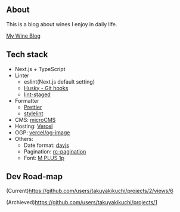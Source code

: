 ## About

This is a blog about wines I enjoy in daily life.

[My Wine Blog](https://wine-blog.vercel.app/)

## Tech stack

- Next.js + TypeScript
- Linter
  - eslint(Next.js default setting)
  - [Husky - Git hooks](https://typicode.github.io/husky/#/)
  - [lint-staged](https://github.com/okonet/lint-staged)
- Formatter
  - [Prettier](https://prettier.io/)
  - [stylelint](https://stylelint.io/)
- CMS: [microCMS](https://microcms.io/)
- Hosting: [Vercel](https://vercel.com/)
- OGP: [vercel/og-image](https://github.com/vercel/og-image)
- Others:
  - Date format: [dayjs](https://github.com/iamkun/dayjs/blob/dev/docs/ja/README-ja.md)
  - Pagination: [rc-pagination](https://github.com/react-component/pagination)
  - Font: [M PLUS 1p](https://fonts.google.com/specimen/M+PLUS+1p?subset=japanese#about)

## Dev Road-map

(Current)https://github.com/users/takuyakikuchi/projects/2/views/6

(Archieved)https://github.com/users/takuyakikuchi/projects/1
